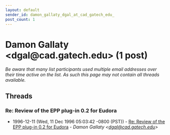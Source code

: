 ```yaml
---
layout: default
sender_id: damon_gallaty_dgal_at_cad_gatech_edu_
post_count: 1
---
```


# Damon Gallaty <dgal<span>@</span>cad.gatech.edu> (1 post)

_Be aware that many list participants used multiple email addresses over their time active on the list. As such this page may not contain all threads available._

## Threads

### Re: Review of the EPP plug-in 0.2 for Eudora
+ 1996-12-11 (Wed, 11 Dec 1996 05:03:42 -0800 (PST)) - [Re: Review of the EPP plug-in 0.2 for Eudora](/archive/1996/12/e5281dad1328e43af8207ef218dc9dbe570b61bf72aa47f88e39f9fa7c525d43) - _Damon Gallaty \<dgal@cad.gatech.edu\>_

